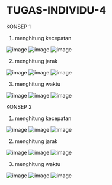 # TUGAS-INDIVIDU-4

KONSEP 1

1. menghitung kecepatan

![image](https://user-images.githubusercontent.com/93015185/139531705-2a31cf99-d6d9-456d-82af-c548651aa6f5.png)
![image](https://user-images.githubusercontent.com/93015185/139531716-9a96454a-724c-44a7-a094-9dedcf98b214.png)
![image](https://user-images.githubusercontent.com/93015185/139531729-b764e7c2-52d8-4752-b0d6-a6eb858d8194.png)

2. menghitung jarak

![image](https://user-images.githubusercontent.com/93015185/139531748-d0db7cae-7844-45e2-bbdb-9649021ac523.png)
![image](https://user-images.githubusercontent.com/93015185/139531758-d7e0c8ff-cafe-407e-8f50-95c11e14459f.png)
![image](https://user-images.githubusercontent.com/93015185/139531775-d0c12560-ba61-4ad5-91aa-4a8a3aa2baaf.png)

3. menghitung waktu

![image](https://user-images.githubusercontent.com/93015185/139531796-e49762d3-bd62-4625-a27d-c094a9170796.png)
![image](https://user-images.githubusercontent.com/93015185/139531806-c72b8c65-f907-47b2-8863-440aea6d63dc.png)
![image](https://user-images.githubusercontent.com/93015185/139531826-f13d5526-9441-442d-a9af-433380edfc5f.png)


KONSEP 2

1. menghitung kecepatan

![image](https://user-images.githubusercontent.com/93015185/139531840-67577235-77d7-460e-a647-144e8e3a29d6.png)
![image](https://user-images.githubusercontent.com/93015185/139531856-a20dd115-8a92-4581-8b0f-4ba49f3bea72.png)
![image](https://user-images.githubusercontent.com/93015185/139531863-8a153bbe-e174-4c41-aa30-d32358a8cdc5.png)

2. menghitung jarak

![image](https://user-images.githubusercontent.com/93015185/139531875-ff9f27dc-e4af-48a1-bcec-64ceb80ce278.png)
![image](https://user-images.githubusercontent.com/93015185/139531883-198d8a85-1f24-48fc-b5e0-62b60ab93578.png)
![image](https://user-images.githubusercontent.com/93015185/139531889-30be7b92-c23b-47b6-9f93-19b41c7bdc2b.png)

3. menghitung waktu

![image](https://user-images.githubusercontent.com/93015185/139531906-f34a465e-2261-4e76-9575-d31d821b5c92.png)
![image](https://user-images.githubusercontent.com/93015185/139531912-b6683619-b2db-4e38-b51c-13c4720057dc.png)
![image](https://user-images.githubusercontent.com/93015185/139531915-f5cdf2c4-09a5-4bfd-a86c-2b7c2d042c27.png)
